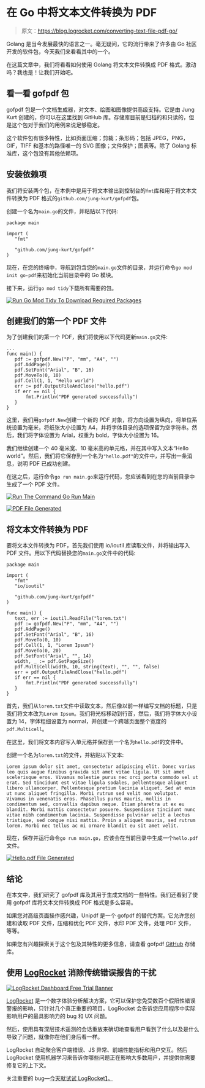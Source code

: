 # 在 Go 中将文本文件转换为 PDF

> 原文：<https://blog.logrocket.com/converting-text-file-pdf-go/>

Golang 是当今发展最快的语言之一。毫无疑问，它的流行带来了许多由 Go 社区开发的软件包，今天我们来看看其中的一个。

在这篇文章中，我们将看看如何使用 Golang 将文本文件转换成 PDF 格式。激动吗？我也是！让我们开始吧。

## 看一看 gofpdf 包

gofpdf 包是一个文档生成器，对文本、绘图和图像提供高级支持。它是由 Jung Kurt 创建的，你可以在这里找到 GitHub 库。存储库目前是归档的和只读的，但是这个包对于我们的用例来说足够稳定。

这个软件包有很多特性，比如页面压缩；剪裁；条形码；包括 JPEG，PNG，GIF，TIFF 和基本的路径唯一的 SVG 图像；文件保护；图表等。除了 Golang 标准库，这个包没有其他依赖项。

## 安装依赖项

我们将安装两个包，在本例中是用于将文本输出到控制台的`fmt`库和用于将文本文件转换为 PDF 格式的`github.com/jung-kurt/gofpdf`包。

创建一个名为`main.go`的文件，并粘贴以下代码:

```
package main

import (
   "fmt"

   "github.com/jung-kurt/gofpdf"
)

```

现在，在您的终端中，导航到包含您的`main.go`文件的目录，并运行命令`go mod init go-pdf`来初始化当前目录中的 Go 模块。

接下来，运行`go mod tidy`下载所有需要的包。

[![Run Go Mod Tidy To Download Required Packages](img/189b0340b53286f4e711206335e63d0e.png)](https://blog.logrocket.com/?attachment_id=103598)

## 创建我们的第一个 PDF 文件

为了创建我们的第一个 PDF，我们将使用以下代码更新`main.go`文件:

```
...
func main() {
   pdf := gofpdf.New("P", "mm", "A4", "")
   pdf.AddPage()
   pdf.SetFont("Arial", "B", 16)
   pdf.MoveTo(0, 10)
   pdf.Cell(1, 1, "Hello world")
   err := pdf.OutputFileAndClose("hello.pdf")
   if err == nil {
       fmt.Println("PDF generated successfully")
   }
}

```

这里，我们用`gofpdf.New`创建一个新的 PDF 对象，将方向设置为纵向，将单位系统设置为毫米，将纸张大小设置为 A4，并将字体目录的选项保留为空字符串。然后，我们将字体设置为 Arial，权重为 bold，字体大小设置为 16。

我们继续创建一个 40 毫米宽、10 毫米高的单元格，并在其中写入文本“Hello world”。然后，我们将它保存到一个名为`"hello.pdf"`的文件中，并写出一条消息，说明 PDF 已成功创建。

在这之后，运行命令`go run main.go`来运行代码，您应该看到在您的当前目录中生成了一个 PDF 文件。

[![Run The Command Go Run Main](img/09e140c5dc295f3111e517a4d3def60b.png)](https://blog.logrocket.com/?attachment_id=103600)

[![PDF File Generated](img/ee11408958ea83895de002889c676e50.png)](https://blog.logrocket.com/?attachment_id=103602)

## 将文本文件转换为 PDF

要将文本文件转换为 PDF，首先我们使用 io/ioutil 库读取文件，并将输出写入 PDF 文件。用以下代码替换您的`main.go`文件中的代码:

```
package main

import (
   "fmt"
   "io/ioutil"

   "github.com/jung-kurt/gofpdf"
)

func main() {
   text, err := ioutil.ReadFile("lorem.txt")
   pdf := gofpdf.New("P", "mm", "A4", "")
   pdf.AddPage()
   pdf.SetFont("Arial", "B", 16)
   pdf.MoveTo(0, 10)
   pdf.Cell(1, 1, "Lorem Ipsum")
   pdf.MoveTo(0, 20)
   pdf.SetFont("Arial", "", 14)
   width, _ := pdf.GetPageSize()
   pdf.MultiCell(width, 10, string(text), "", "", false)
   err = pdf.OutputFileAndClose("hello.pdf")
   if err == nil {
       fmt.Println("PDF generated successfully")
   }
}

```

首先，我们从`lorem.txt`文件中读取文本，然后像以前一样编写文档的标题，只是我们将文本改为`Lorem Ipsum`。我们将光标移动到行首，然后，我们将字体大小设置为 14，字体粗细设置为 normal，并创建一个跨越页面整个宽度的`pdf.Multicell`。

在这里，我们将文本内容写入单元格并保存到一个名为`hello.pdf`的文件中。

创建一个名为`lorem.txt`的文件，并粘贴以下文本:

```
Lorem ipsum dolor sit amet, consectetur adipiscing elit. Donec varius leo quis augue finibus gravida sit amet vitae ligula. Ut sit amet scelerisque eros. Vivamus molestie purus nec orci porta commodo vel ut erat. Sed tincidunt est vitae ligula sodales, pellentesque aliquet libero ullamcorper. Pellentesque pretium lacinia aliquet. Sed at enim ut nunc aliquet fringilla. Morbi rutrum sed velit non volutpat.
Vivamus in venenatis eros. Phasellus purus mauris, mollis in condimentum sed, convallis dapibus neque. Etiam pharetra ut ex eu blandit. Morbi mattis consectetur posuere. Suspendisse tincidunt nunc vitae nibh condimentum lacinia. Suspendisse pulvinar velit a lectus tristique, sed congue nisi mattis. Proin a aliquet mauris, sed rutrum lorem. Morbi nec tellus ac mi ornare blandit eu sit amet velit.

```

现在，保存并运行命令`go run main.go`，应该会在当前目录中生成一个`hello.pdf`文件。

[![Hello.pdf File Generated](img/5dbbce45e00cd93850b0117aff4097f8.png)](https://blog.logrocket.com/?attachment_id=103605)

## 结论

在本文中，我们研究了 gofpdf 库及其用于生成文档的一些特性。我们还看到了使用 gofpdf 库将文本文件转换成 PDF 格式是多么容易。

如果您对高级页面操作感兴趣，Unipdf 是一个 gofpdf 的替代方案。它允许您创建和读取 PDF 文件，压缩和优化 PDF 文件，水印 PDF 文件，处理 PDF 文件，等等。

如果您有兴趣探索关于这个包及其特性的更多信息，请查看 gofpdf [GitHub](https://github.com/jung-kurt/gofpdf) 存储库。

## 使用 [LogRocket](https://lp.logrocket.com/blg/signup) 消除传统错误报告的干扰

[![LogRocket Dashboard Free Trial Banner](img/d6f5a5dd739296c1dd7aab3d5e77eeb9.png)](https://lp.logrocket.com/blg/signup)

[LogRocket](https://lp.logrocket.com/blg/signup) 是一个数字体验分析解决方案，它可以保护您免受数百个假阳性错误警报的影响，只针对几个真正重要的项目。LogRocket 会告诉您应用程序中实际影响用户的最具影响力的 bug 和 UX 问题。

然后，使用具有深层技术遥测的会话重放来确切地查看用户看到了什么以及是什么导致了问题，就像你在他们身后看一样。

LogRocket 自动聚合客户端错误、JS 异常、前端性能指标和用户交互。然后 LogRocket 使用机器学习来告诉你哪些问题正在影响大多数用户，并提供你需要修复它的上下文。

关注重要的 bug—[今天就试试 LogRocket】。](https://lp.logrocket.com/blg/signup-issue-free)